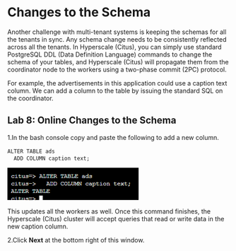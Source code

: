 # Changes to the Schema

Another challenge with multi-tenant systems is keeping the schemas for all the tenants in sync. Any schema change needs to be consistently reflected across all the tenants. In Hyperscale (Citus), you can simply use standard PostgreSQL DDL (Data Definition Language) commands to change the schema of your tables, and Hyperscale (Citus) will propagate them from the coordinator node to the workers using a two-phase commit (2PC) protocol.

For example, the advertisements in this application could use a caption text column. We can add a column to the table by issuing the standard SQL on the coordinator.

## **Lab 8: Online Changes to the Schema**

1.In the bash console copy and paste the following to add a new column.

```
ALTER TABLE ads 
  ADD COLUMN caption text; 
```

  ![](Images/15query.png)

This updates all the workers as well. Once this command finishes, the Hyperscale (Citus) cluster will accept queries that read or write data in the new caption column.

2.Click **Next** at the bottom right of this window.
